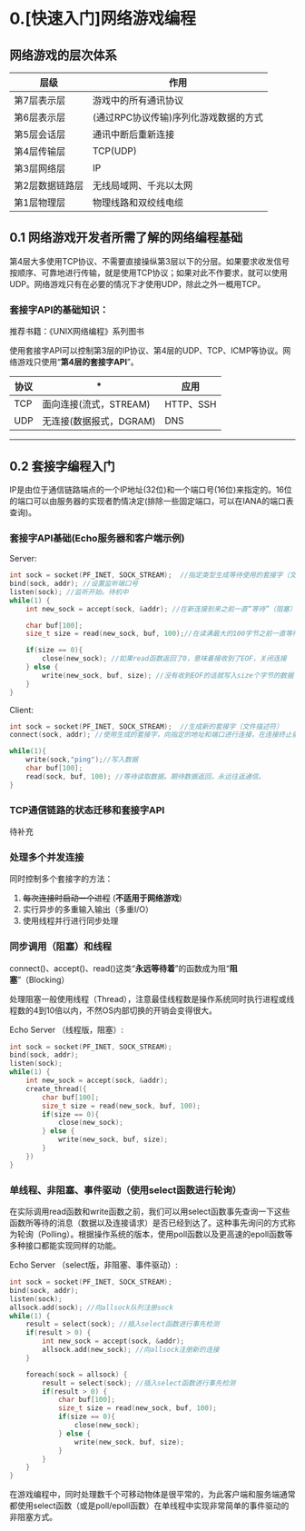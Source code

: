# 0.[快速入门]网络游戏编程

## 网络游戏的层次体系

层级 | 作用
------------- | -----------
第7层表示层 | 游戏中的所有通讯协议
第6层表示层 | (通过RPC协议传输)序列化游戏数据的方式
第5层会话层 | 通讯中断后重新连接
第4层传输层 | TCP(UDP)
第3层网络层 | IP
第2层数据链路层 | 无线局域网、千兆以太网
第1层物理层 | 物理线路和双绞线电缆

## 0.1 网络游戏开发者所需了解的网络编程基础

第4层大多使用TCP协议、不需要直接操纵第3层以下的分层。如果要求收发信号按顺序、可靠地进行传输，就是使用TCP协议；如果对此不作要求，就可以使用UDP。网络游戏只有在必要的情况下才使用UDP，除此之外一概用TCP。

### 套接字API的基础知识：

推荐书籍：《UNIX网络编程》系列图书

使用套接字API可以控制第3层的IP协议、第4层的UDP、TCP、ICMP等协议。网络游戏只使用“**第4层的套接字API**”。

  协议 | * | 应用
----------|---------------------|---------------
TCP | 面向连接(流式，STREAM) | HTTP、SSH
UDP | 无连接(数据报式，DGRAM) | DNS

------------------------------------------------------------------------

## 0.2 套接字编程入门

IP是由位于通信链路端点的一个IP地址(32位)和一个端口号(16位)来指定的。16位的端口可以由服务器的实现者酌情决定(排除一些固定端口，可以在IANA的端口表查询)。

### 套接字API基础(Echo服务器和客户端示例)

Server:

```c
int sock = socket(PF_INET, SOCK_STREAM);  //指定类型生成等待使用的套接字（文件描述符）
bind(sock, addr); //设置监听端口号
listen(sock); //监听开始。待机中
while(1) {
    int new_sock = accept(sock, &addr); //在新连接到来之前一直“等待”（阻塞）,当连接请求来到后，返回新的套接字，建立连接

    char buf[100];
    size_t size = read(new_sock, buf, 100);//在读满最大的100字节之前一直等待（在数据到达前或是连接中断时阻塞）

    if(size == 0){
        close(new_sock); //如果read函数返回了0，意味着接收到了EOF，关闭连接
    } else {
        write(new_sock, buf, size); //没有收到EOF的话就写入size个字节的数据
    }
}

```

Client:

```c
int sock = socket(PF_INET, SOCK_STREAM);  //生成新的套接字（文件描述符）
connect(sock, addr); //使用生成的套接字，向指定的地址和端口进行连接，在连接终止前等待

while(1){
    write(sock,"ping");//写入数据
    char buf[100];
    read(sock, buf, 100); //等待读取数据。期待数据返回，永远往返通信。
}
```

### TCP通信链路的状态迁移和套接字API

待补充

### 处理多个并发连接

同时控制多个套接字的方法：

1. ~~每次连接时启动一个进程~~ (**不适用于网络游戏**)
2. 实行异步的多重输入输出（多重I/O）
3. 使用线程并行进行同步处理

### 同步调用（阻塞）和线程

connect()、accept()、read()这类“**永远等待着**”的函数成为阻“**阻塞**”（Blocking）

处理阻塞一般使用线程（Thread），注意最佳线程数是操作系统同时执行进程或线程数的4到10倍以内，不然OS内部切换的开销会变得很大。

Echo Server （线程版，阻塞）:

```c
int sock = socket(PF_INET, SOCK_STREAM);
bind(sock, addr);
listen(sock);
while(1) {
    int new_sock = accept(sock, &addr);
    create_thread({
        char buf[100];
        size_t size = read(new_sock, buf, 100);
        if(size == 0){
            close(new_sock);
        } else {
            write(new_sock, buf, size);
        }
    })
}
```

### 单线程、非阻塞、事件驱动（使用select函数进行轮询）

在实际调用read函数和write函数之前，我们可以用select函数事先查询一下这些函数所等待的消息（数据以及连接请求）是否已经到达了。这种事先询问的方式称为轮询（Polling）。根据操作系统的版本，使用poll函数以及更高速的epoll函数等多种接口都能实现同样的功能。

Echo Server （select版，非阻塞、事件驱动）:

```c
int sock = socket(PF_INET, SOCK_STREAM);
bind(sock, addr);
listen(sock);
allsock.add(sock); //向allsock队列注册sock
while(1) {
    result = select(sock); //插入select函数进行事先检测
    if(result > 0) {
        int new_sock = accept(sock, &addr);
        allsock.add(new_sock); //向allsock注册新的连接
    }

    foreach(sock = allsock) {
        result = select(sock); //插入select函数进行事先检测
        if(result > 0) {
            char buf[100];
            size_t size = read(new_sock, buf, 100);
            if(size == 0){
                close(new_sock);
            } else {
                write(new_sock, buf, size);
            }
        }
    }
}
```

在游戏编程中，同时处理数千个可移动物体是很平常的，为此客户端和服务端通常都使用select函数（或是poll/epoll函数）在单线程中实现非常简单的事件驱动的非阻塞方式。
